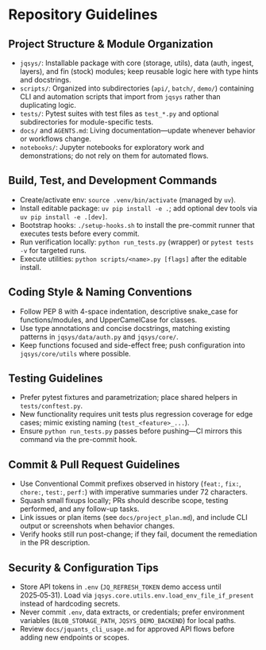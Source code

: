 # Repository Guidelines

## Project Structure & Module Organization
- `jqsys/`: Installable package with core (storage, utils), data (auth, ingest, layers), and fin (stock) modules; keep reusable logic here with type hints and docstrings.
- `scripts/`: Organized into subdirectories (`api/`, `batch/`, `demo/`) containing CLI and automation scripts that import from `jqsys` rather than duplicating logic.
- `tests/`: Pytest suites with test files as `test_*.py` and optional subdirectories for module-specific tests.
- `docs/` and `AGENTS.md`: Living documentation—update whenever behavior or workflows change.
- `notebooks/`: Jupyter notebooks for exploratory work and demonstrations; do not rely on them for automated flows.

## Build, Test, and Development Commands
- Create/activate env: `source .venv/bin/activate` (managed by `uv`).
- Install editable package: `uv pip install -e .`; add optional dev tools via `uv pip install -e .[dev]`.
- Bootstrap hooks: `./setup-hooks.sh` to install the pre-commit runner that executes tests before every commit.
- Run verification locally: `python run_tests.py` (wrapper) or `pytest tests -v` for targeted runs.
- Execute utilities: `python scripts/<name>.py [flags]` after the editable install.

## Coding Style & Naming Conventions
- Follow PEP 8 with 4-space indentation, descriptive snake_case for functions/modules, and UpperCamelCase for classes.
- Use type annotations and concise docstrings, matching existing patterns in `jqsys/data/auth.py` and `jqsys/core/`.
- Keep functions focused and side-effect free; push configuration into `jqsys/core/utils` where possible.

## Testing Guidelines
- Prefer pytest fixtures and parametrization; place shared helpers in `tests/conftest.py`.
- New functionality requires unit tests plus regression coverage for edge cases; mimic existing naming (`test_<feature>_...`).
- Ensure `python run_tests.py` passes before pushing—CI mirrors this command via the pre-commit hook.

## Commit & Pull Request Guidelines
- Use Conventional Commit prefixes observed in history (`feat:`, `fix:`, `chore:`, `test:`, `perf:`) with imperative summaries under 72 characters.
- Squash small fixups locally; PRs should describe scope, testing performed, and any follow-up tasks.
- Link issues or plan items (see `docs/project_plan.md`), and include CLI output or screenshots when behavior changes.
- Verify hooks still run post-change; if they fail, document the remediation in the PR description.

## Security & Configuration Tips
- Store API tokens in `.env` (`JQ_REFRESH_TOKEN` demo access until 2025‑05‑31). Load via `jqsys.core.utils.env.load_env_file_if_present` instead of hardcoding secrets.
- Never commit `.env`, data extracts, or credentials; prefer environment variables (`BLOB_STORAGE_PATH`, `JQSYS_DEMO_BACKEND`) for local paths.
- Review `docs/jquants_cli_usage.md` for approved API flows before adding new endpoints or scopes.

